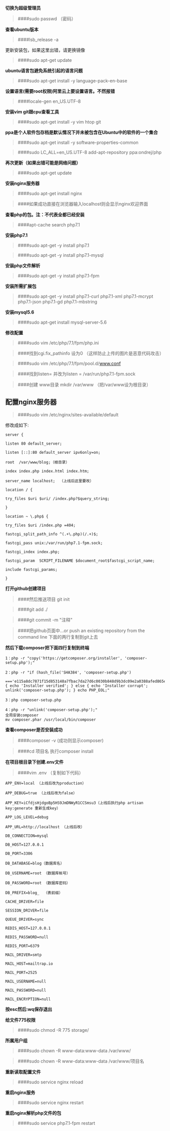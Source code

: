 **切换为超级管理员**

>####sudo passwd （密码）

**查看ubuntu版本**

>####lsb_release -a

更新安装包，如果这里出错，请更换镜像

>####sudo apt-get update

**ubuntu语言包避免系统引起的语言问题**

>####sudo apt-get install -y language-pack-en-base

**设置语言(需要root权限)阿里云上要设置语言。不然报错**

>####locale-gen en_US.UTF-8

**安装vim git跟cpu查看工具**

>####sudo apt-get install -y vim htop git

 **ppa是个人软件包存档是默认情况下并未被包含在Ubuntu中的软件的一个集合**

>####sudo apt-get install -y software-properties-common

>####sudo LC_ALL=en_US.UTF-8 add-apt-repository ppa:ondrej/php

**再次更新（如果出错可能是网络问题）**

>####sudo apt-get update

**安装nginx服务器**

>####sudo apt-get install nginx

>####如果成功直接在浏览器输入localhost则会显示nginx欢迎界面

**查看php的包。注：不代表全都已经安装**

>####apt-cache search php7.1

**安装php7.1**

>####sudo apt-get -y install php7.1

>####sudo apt-get -y install php7.1-mysql

**安装php文件解析**

>####sudo apt-get -y install php7.1-fpm

**安装所需扩展包**

>####sudo apt-get -y install php7.1-curl php7.1-xml php7.1-mcrypt php7.1-json php7.1-gd php7.1-mbstring

**安装mysql5.6**

>####sudo apt-get install mysql-server-5.6

**修改配置**

>####sudo vim /etc/php/7.1/fpm/php.ini

>####找到cgi.fix_pathinfo 设为0 （这样防止上传的图片是恶意代码攻击）

>####sudo vim /etc/php/7.1/fpm/pool.d/www.conf

>####找到listen= 并改为listen = /var/run/php7.1-fpm.sock

>####创建 www目录  mkdir /var/www （把/var/www设为根目录）

## 配置nginx服务器 ##

>####sudo vim /etc/nginx/sites-available/default

修改成如下:

    server {
    
    listen 80 default_server;
    
    listen [::]:80 default_server ipv6only=on;
    
    root  /var/www/blog;（根目录）
    
    index index.php index.html index.htm;
    
    server_name localhost;  （上线后这里要改）
    
    location / {
    
    try_files $uri $uri/ /index.php?$query_string;
    
    }
    
    location ~ \.php$ {
    
    try_files $uri /index.php =404;
    
    fastcgi_split_path_info ^(.+\.php)(/.+)$;
    
    fastcgi_pass unix:/var/run/php7.1-fpm.sock;
    
    fastcgi_index index.php;
    
    fastcgi_param  SCRIPT_FILENAME $document_root$fastcgi_script_name;
    
    include fastcgi_params;
    
    }

**打开github创建项目**

>####然后推送项目    git init

>####git add ./

>####git commit -m "注释"

>####把github页面中…or push an existing repository from the command line  下面的两行复制到git上去

**然后下载composer把下面四行复制到终端**

    1：php -r "copy('https://getcomposer.org/installer', 'composer-setup.php');"
    
    2：php -r "if (hash_file('SHA384', 'composer-setup.php')
    
    ==='e115a8dc7871f15d853148a7fbac7da27d6c0030b848d9b3dc09e2a0388afed865e6a3d6b3c0fad45c48e2b5fc1196ae') { echo 'Installer verified'; } else { echo 'Installer corrupt'; unlink('composer-setup.php'); } echo PHP_EOL;"
    
    3：php composer-setup.php
    
    4：php -r "unlink('composer-setup.php');"
    全局安装composer
    mv composer.phar /usr/local/bin/composer

**查看composer是否安装成功**

>####composer -v (成功则显示composer)

>####cd 项目名 执行composer install

**在项目根目录下创建.env文件**

>####vim .env （复制如下代码）

    APP_ENV=local （上线后改为production）
    
    APP_DEBUG=true （上线后改为false）
    
    APP_KEY=iCfdjsHjdgoBp5HS9JmDNWyR1CCSmsu3（上线后执行php artisan key:generate 重新生成key）
    
    APP_LOG_LEVEL=debug
    
    APP_URL=http://localhost （上线后改）
    
    DB_CONNECTION=mysql
    
    DB_HOST=127.0.0.1
    
    DB_PORT=3306
    
    DB_DATABASE=blog（数据库名）
    
    DB_USERNAME=root （数据库帐号）
    
    DB_PASSWORD=root （数据库密码）
    
    DB_PREFIX=blog_  （表前缀）
    
    CACHE_DRIVER=file
    
    SESSION_DRIVER=file
    
    QUEUE_DRIVER=sync
    
    REDIS_HOST=127.0.0.1
    
    REDIS_PASSWORD=null
    
    REDIS_PORT=6379
    
    MAIL_DRIVER=smtp
    
    MAIL_HOST=mailtrap.io
    
    MAIL_PORT=2525
    
    MAIL_USERNAME=null
    
    MAIL_PASSWORD=null
    
    MAIL_ENCRYPTION=null

**按esc然后:wq保存退出**

**给文件775权限**

>####sudo chmod -R 775 storage/

**所属用户组**

>####sudo chown -R www-data:www-data /var/www/

>####sudo chown -R www-data:www-data /var/www/项目名

**重新读取配置文件**

>####sudo service nginx reload

**重启nginx服务**

>####sudo service nginx restart

**重启nginx解析php文件的包**

>####sudo service php7.1-fpm restart